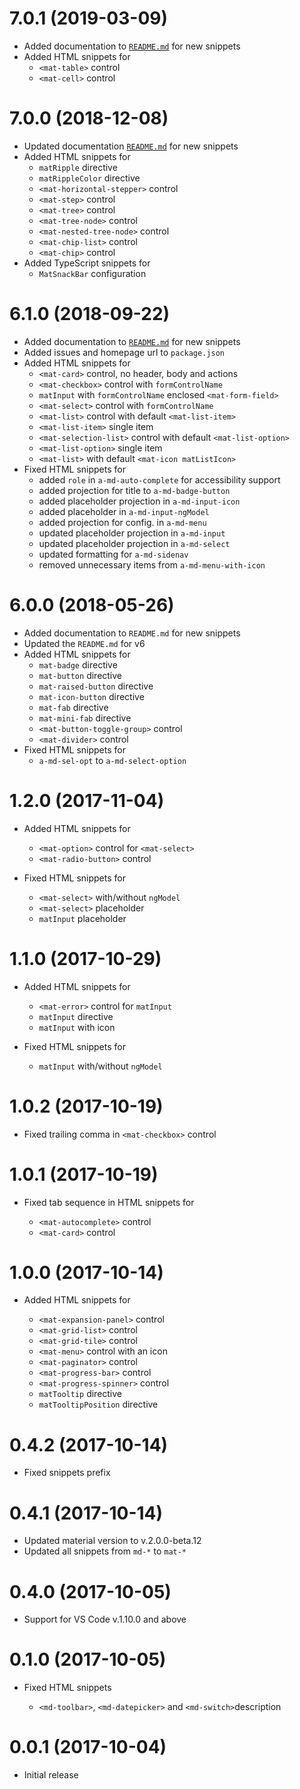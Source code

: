 <a name="7.0.1"></a>

# 7.0.1 (2019-03-09)

* Added documentation to [`README.md`](https://github.com/hardikpthv/vscode-ng-material-snippets/blob/master/README.md) for new snippets
* Added HTML snippets for
  * `<mat-table>` control
  * `<mat-cell>` control
  
<a name="7.0.0"></a>

# 7.0.0 (2018-12-08)

* Updated documentation [`README.md`](https://github.com/hardikpthv/vscode-ng-material-snippets/blob/master/README.md) for new snippets
* Added HTML snippets for
  * `matRipple` directive
  * `matRippleColor` directive
  * `<mat-horizontal-stepper>` control
  * `<mat-step>` control
  * `<mat-tree>` control  
  * `<mat-tree-node>` control  
  * `<mat-nested-tree-node>` control  
  * `<mat-chip-list>` control
  * `<mat-chip>` control
* Added TypeScript snippets for
  * `MatSnackBar` configuration
  
<a name="6.1.0"></a>

# 6.1.0 (2018-09-22)

* Added documentation to [`README.md`](https://github.com/hardikpthv/vscode-ng-material-snippets/blob/master/README.md) for new snippets
* Added issues and homepage url to `package.json`
* Added HTML snippets for
  * `<mat-card>` control, no header, body and actions
  * `<mat-checkbox>` control with `formControlName`
  * `matInput` with `formControlName` enclosed `<mat-form-field>`   
  * `<mat-select>` control with `formControlName` 
  * `<mat-list>` control with default `<mat-list-item>` 
  * `<mat-list-item>` single item    
  * `<mat-selection-list>` control with default `<mat-list-option>` 
  * `<mat-list-option>` single item                         
  * `<mat-list>` with default `<mat-icon matListIcon>` 
* Fixed HTML snippets for
  * added `role` in `a-md-auto-complete` for accessibility support
  * added projection for title to `a-md-badge-button`
  * added placeholder projection in `a-md-input-icon`
  * added placeholder in `a-md-input-ngModel`
  * added projection for config. in `a-md-menu`
  * updated placeholder projection in `a-md-input`
  * updated placeholder projection in `a-md-select`
  * updated formatting for `a-md-sidenav`
  * removed unnecessary items from `a-md-menu-with-icon`
  
<a name="6.0.0"></a>

# 6.0.0 (2018-05-26)

* Added documentation to `README.md` for new snippets
* Updated the `README.md` for v6
* Added HTML snippets for
  * `mat-badge` directive
  * `mat-button` directive
  * `mat-raised-button` directive
  * `mat-icon-button` directive
  * `mat-fab` directive
  * `mat-mini-fab` directive
  * `<mat-button-toggle-group>` control
  * `<mat-divider>` control
* Fixed HTML snippets for
  * `a-md-sel-opt` to `a-md-select-option`

<a name="1.2.0"></a>

# 1.2.0 (2017-11-04)

* Added HTML snippets for

  * `<mat-option>` control for `<mat-select>`
  * `<mat-radio-button>` control
* Fixed HTML snippets for

  * `<mat-select>` with/without `ngModel`
  * `<mat-select>` placeholder
  * `matInput` placeholder

<a name="1.1.0"></a>

# 1.1.0 (2017-10-29)

* Added HTML snippets for

  * `<mat-error>` control for `matInput`
  * `matInput` directive
  * `matInput` with icon
* Fixed HTML snippets for

  * `matInput` with/without `ngModel`

<a name="1.0.2"></a>

# 1.0.2 (2017-10-19)

* Fixed trailing comma in `<mat-checkbox>` control

<a name="1.0.1"></a>

# 1.0.1 (2017-10-19)

* Fixed tab sequence in HTML snippets for

  * `<mat-autocomplete>` control
  * `<mat-card>` control

<a name="1.0.0"></a>

# 1.0.0 (2017-10-14)

* Added HTML snippets for

  * `<mat-expansion-panel>` control
  * `<mat-grid-list>` control
  * `<mat-grid-tile>` control
  * `<mat-menu>` control with an icon
  * `<mat-paginator>` control
  * `<mat-progress-bar>` control
  * `<mat-progress-spinner>` control
  * `matTooltip` directive
  * `matTooltipPosition` directive

<a name="0.4.2"></a>

# 0.4.2 (2017-10-14)

* Fixed snippets prefix

<a name="0.4.1"></a>

# 0.4.1 (2017-10-14)

* Updated material version to v.2.0.0-beta.12
* Updated all snippets from `md-*` to `mat-*`

<a name="0.4.0"></a>

# 0.4.0 (2017-10-05)

* Support for VS Code v.1.10.0 and above

<a name="0.1.0"></a>

# 0.1.0 (2017-10-05)

* Fixed HTML snippets

  * `<md-toolbar>`, `<md-datepicker>` and `<md-switch>`description

<a name="0.0.1"></a>

# 0.0.1 (2017-10-04)

* Initial release

